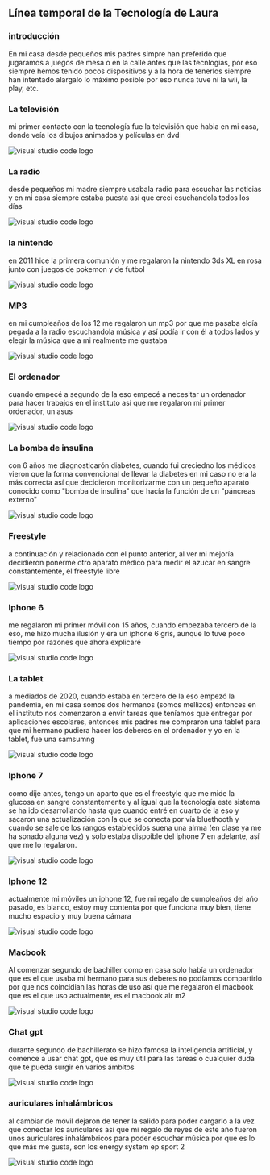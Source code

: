 ## Línea temporal de la Tecnología de Laura
### introducción
En mi casa desde pequeños mis padres simpre han preferido que jugaramos a juegos de mesa o en la calle antes que las tecnlogías, por eso siempre hemos tenido pocos dispositivos y a la hora de tenerlos siempre han intentado alargalo lo máximo posible por eso nunca tuve ni la wii, la play, etc. 

### La televisión 
mi primer contacto con la tecnología fue la televisión que habia en mi casa, donde veía los dibujos animados y películas en dvd

![visual studio code logo](https://media-cldnry.s-nbcnews.com/image/upload/t_fit-760w,f_auto,q_auto:best/msnbc/Components/Photos/050429/27V414T.jpg)

### La radio
desde pequeños mi madre siempre usabala radio para escuchar las noticias y en mi casa siempre estaba puesta así que crecí esuchandola todos los días 

![visual studio code logo](https://image.made-in-china.com/2f0j00lFaEPAsIYgqQ/Khcibo-Kk-2008-FM-TV1-MW-Sw1-7-9-Band-Radio-Analog-Radio-Receiver.webp)

### la nintendo

en 2011 hice la primera comunión y me regalaron la nintendo 3ds XL en rosa junto con juegos de pokemon y de futbol

![visual studio code logo](https://masqnuevo.net/53916-large_default/consola-nintendo-3ds-xl-rosa-con-caja-de-segunda-mano.jpg)

### MP3
en mi cumpleaños de  los 12 me regalaron un mp3 por que me pasaba eldía pegada a la radio escuchandola música y así podía ir con él a todos lados y elegir la música que a mi realmente me gustaba 

![visual studio code logo](https://m.media-amazon.com/images/I/31Ssi67ItfL.jpg)

### El ordenador

cuando empecé a segundo de la eso empecé a necesitar un ordenador para hacer trabajos en el instituto así que me regalaron mi primer ordenador, un asus

![visual studio code logo](https://www.notebookcheck.org/uploads/tx_nbc2/asus-F540LA-XX488T-2.jpg)

### La bomba de insulina
con 6 años me diagnosticarón diabetes, cuando fui creciedno los médicos vieron que la forma convencional de llevar  la diabetes en mi caso no era la más correcta así que decidieron monitorizarme con un pequeño aparato conocido como "bomba de insulina" que hacía la función de un "páncreas externo"

![visual studio code logo](https://i.blogs.es/6379aa/insulina1/1366_2000.jpg)

### Freestyle
a continuación y relacionado con el punto anterior, al ver mi mejoría decidieron ponerme otro aparato médico para medir el azucar en sangre constantemente, el freestyle libre 

![visual studio code logo](https://diabetestienda.es/wp-content/uploads/2023/05/111.png)

### Iphone 6
me regalaron mi primer móvil con 15 años, cuando empezaba tercero de la eso, me hizo mucha ilusión y era un iphone 6 gris, aunque lo tuve poco tiempo por razones que ahora explicaré 

![visual studio code logo](https://ic.static.webuy.com/product_images/M%C3%B3viles/Moviles%20-%20iPhone/SAPPI6S32GGLIBB_l.jpg)

### La tablet
a mediados de 2020, cuando estaba en tercero de la eso empezó la pandemia, en mi casa somos dos hermanos (somos mellizos) entonces en el instituto nos comenzaron a envir tareas que teníamos que entregar por aplicaciones escolares, entonces mis padres me compraron una tablet para que mi hermano pudiera hacer los deberes en el ordenador y yo en la tablet, fue una samsumng 

![visual studio code logo](https://assets.mmsrg.com/isr/166325/c1/-/ASSET_MP_93328616?x=480&y=334&format=jpg&quality=80&sp=yes&strip=yes&trim&ex=480&ey=334&align=center&resizesource&unsharp=1.5x1+0.7+0.02&cox=0&coy=0&cdx=480&cdy=334) 

### Iphone 7
como dije antes, tengo un aparto que es el freestyle que me mide la glucosa en sangre constantemente y al igual que la tecnología este sistema se ha ido desarrollando hasta que cuando entré en cuarto de la eso  y sacaron una actualización con la que se conecta por vía bluethooth y cuando se sale de los rangos establecidos suena una alrma (en clase ya me ha sonado alguna vez) y solo estaba dispoible del iphone 7 en adelante, así que me lo regalaron.

![visual studio code logo](https://photos5.appleinsider.com/gallery/24693-32582-iphonenfc-xl.jpg)

### Iphone 12
actualmente mi móviles un iphone 12, fue mi regalo de cumpleaños del año pasado, es blanco, estoy muy contenta por que funciona muy bien, tiene mucho espacio y muy buena cámara

 ![visual studio code logo](https://cdn.idealo.com/folder/Product/200722/5/200722545/s11_produktbild_gross_2/apple-iphone-12-mini-64-gb-blanco.jpg)

 ### Macbook 
 Al comenzar segundo de bachiller como en casa solo había un ordenador que es el que usaba mi hermano para sus deberes no podíamos compartirlo por que nos coincidian las horas de uso así que me regalaron el macbook que es el que uso actualmente, es el macbook air m2 

 ![visual studio code logo](https://store.storeimages.cdn-apple.com/4668/as-images.apple.com/is/macbook-air-midnight-select-20220606?wid=904&hei=840&fmt=jpeg&qlt=90&.v=1653084303665)

### Chat gpt
durante segundo de bachillerato se hizo famosa la inteligencia artificial, y comence a usar chat gpt, que es muy útil para las tareas o cualquier duda que te pueda surgir en varios ámbitos

![visual studio code logo](https://i0.wp.com/chatgptspanish.org/wp-content/uploads/2023/06/chatgpt-icon-logo.png?fit=2000%2C588&ssl=1)

### auriculares inhalámbricos

al cambiar de móvil dejaron de tener la salido para poder cargarlo a la vez que conectar los auriculares así que mi regalo de reyes de este año fueron unos auriculares inhalámbricos para poder escuchar música por que es lo que más me gusta, son los energy system ep sport 2

![visual studio code logo](https://m.media-amazon.com/images/I/61+exYoyhkL.jpg)